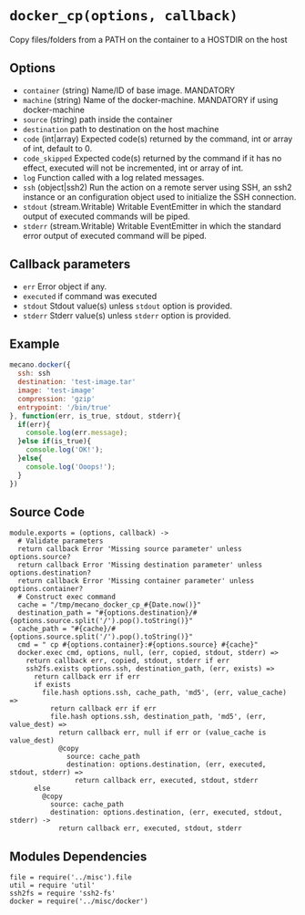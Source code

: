 # `docker_cp(options, callback)`

Copy files/folders from a PATH on the container to a HOSTDIR on the host

## Options

*   `container` (string)
    Name/ID of base image. MANDATORY
*   `machine` (string)
    Name of the docker-machine. MANDATORY if using docker-machine
*   `source` (string)
    path inside the container
*   `destination`
    path to destination on the host machine
*   `code` (int|array)
    Expected code(s) returned by the command, int or array of int, default to 0.
*   `code_skipped`
    Expected code(s) returned by the command if it has no effect, executed will
    not be incremented, int or array of int.
*   `log`
    Function called with a log related messages.
*   `ssh` (object|ssh2)
    Run the action on a remote server using SSH, an ssh2 instance or an
    configuration object used to initialize the SSH connection.
*   `stdout` (stream.Writable)
    Writable EventEmitter in which the standard output of executed commands will
    be piped.
*   `stderr` (stream.Writable)
    Writable EventEmitter in which the standard error output of executed command
    will be piped.

## Callback parameters

*   `err`
    Error object if any.
*   `executed`
    if command was executed
*   `stdout`
    Stdout value(s) unless `stdout` option is provided.
*   `stderr`
    Stderr value(s) unless `stderr` option is provided.

## Example

```javascript
mecano.docker({
  ssh: ssh
  destination: 'test-image.tar'
  image: 'test-image'
  compression: 'gzip'
  entrypoint: '/bin/true'
}, function(err, is_true, stdout, stderr){
  if(err){
    console.log(err.message);
  }else if(is_true){
    console.log('OK!');
  }else{
    console.log('Ooops!');
  }
})
```

## Source Code

    module.exports = (options, callback) ->
      # Validate parameters
      return callback Error 'Missing source parameter' unless options.source?
      return callback Error 'Missing destination parameter' unless options.destination?
      return callback Error 'Missing container parameter' unless options.container?
      # Construct exec command
      cache = "/tmp/mecano_docker_cp_#{Date.now()}"
      destination_path = "#{options.destination}/#{options.source.split('/').pop().toString()}"
      cache_path = "#{cache}/#{options.source.split('/').pop().toString()}"
      cmd = " cp #{options.container}:#{options.source} #{cache}"
      docker.exec cmd, options, null, (err, copied, stdout, stderr) =>
        return callback err, copied, stdout, stderr if err
        ssh2fs.exists options.ssh, destination_path, (err, exists) =>
          return callback err if err
          if exists
            file.hash options.ssh, cache_path, 'md5', (err, value_cache) =>
              return callback err if err
              file.hash options.ssh, destination_path, 'md5', (err, value_dest) =>
                return callback err, null if err or (value_cache is value_dest)
                @copy
                  source: cache_path
                  destination: options.destination, (err, executed, stdout, stderr) =>
                    return callback err, executed, stdout, stderr
          else
            @copy
              source: cache_path
              destination: options.destination, (err, executed, stdout, stderr) ->
                return callback err, executed, stdout, stderr

## Modules Dependencies

    file = require('../misc').file
    util = require 'util'
    ssh2fs = require 'ssh2-fs'
    docker = require('../misc/docker')
